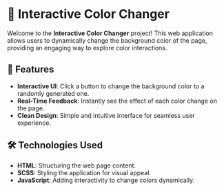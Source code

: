 # 🎨 Interactive Color Changer

Welcome to the **Interactive Color Changer** project! This web application allows users to dynamically change the background color of the page, providing an engaging way to explore color interactions.

## 🚀 Features

- **Interactive UI**: Click a button to change the background color to a randomly generated one.
- **Real-Time Feedback**: Instantly see the effect of each color change on the page.
- **Clean Design**: Simple and intuitive interface for seamless user experience.

## 🛠️ Technologies Used

- **HTML**: Structuring the web page content.
- **SCSS**: Styling the application for visual appeal.
- **JavaScript**: Adding interactivity to change colors dynamically.

